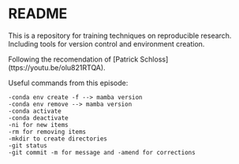 # README

This is a repository for training techniques on reproducible research. Including tools for version control and environment creation.

Following the recomendation of [Patrick Schloss] (ttps://youtu.be/olu821RTQA).

Useful commands from this episode:

    -conda env create -f --> mamba version
    -conda env remove --> mamba version
    -conda activate
    -conda deactivate
    -ni for new items
    -rm for removing items
    -mkdir to create directories
    -git status
    -git commit -m for message and -amend for corrections
